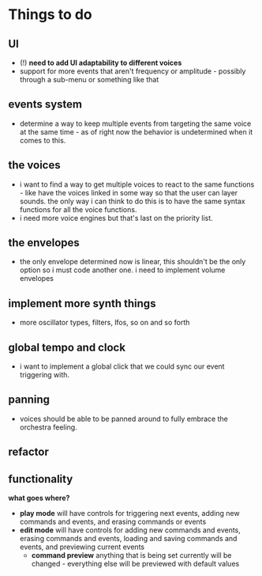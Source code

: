 # Things to do

## UI

- (!) **need to add UI adaptability to different voices**
- support for more events that aren't frequency or amplitude - possibly through a sub-menu or something like that

## events system

- determine a way to keep multiple events from targeting the same voice at the same time - as of right now the behavior is undetermined when it comes to this.

## the voices

- i want to find a way to get multiple voices to react to the same functions - like have the voices linked in some way so that the user can layer sounds. the only way i can think to do this is to have the same syntax functions for all the voice functions.
- i need more voice engines but that's last on the priority list.

## the envelopes

- the only envelope determined now is linear, this shouldn't be the only option so i must code another one. i need to implement volume envelopes

## implement more synth things

- more oscillator types, filters, lfos, so on and so forth

## global tempo and clock

- i want to implement a global click that we could sync our event triggering with.

## panning

- voices should be able to be panned around to fully embrace the orchestra feeling.

## refactor

## functionality

**what goes where?**

- **play mode** will have controls for triggering next events, adding new commands and events, and erasing commands or events
- **edit mode** will have controls for adding new commands and events, erasing commands and events, loading and saving commands and events, and previewing current events
  - **command preview** anything that is being set currently will be changed - everything else will be previewed with default values
